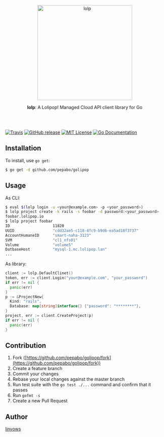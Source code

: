 <p align="center"><img src="https://raw.githubusercontent.com/pepabo/lolp.rb/images/lolipop-logo-by-gmo-pepabo.png" width="300" alt="lolp" /></p><p align="center"><strong>lolp</strong>: A Lolipop! Managed Cloud API client library for Go</p> <br /> <br />

[![Travis](https://img.shields.io/travis/pepabo/golipop.svg?style=flat-square)][travis]
[![GitHub release](http://img.shields.io/github/release/pepabo/golipop.svg?style=flat-square)][release]
[![MIT License](http://img.shields.io/badge/license-MIT-blue.svg?style=flat-square)][license]
[![Go Documentation](http://img.shields.io/badge/go-documentation-blue.svg?style=flat-square)][godocs]

[travis]: https://travis-ci.org/pepabo/golipop
[release]: https://github.com/pepabo/golipop/releases
[license]: https://github.com/pepabo/golipop/blob/master/LICENSE
[godocs]: http://godoc.org/github.com/pepabo/golipop

Installation
------------

To install, use `go get`:

```sh
$ go get -d github.com/pepabo/golipop
```

Usage
-----

As CLI:

```sh
$ eval $(lolp login -u <your@example.com> -p <your_password>)
$ lolp project create -k rails -s foobar -d password:<your_password>
foobar.lolipop.io
$ lolp project foobar
ID                   11820
UUID                 "cdd32ae5-c118-4fc9-b9d6-ea5ad18f3737"
AccountHumaneID      "smart-naha-3123"
SVM                  "cl1_nfs01"
Volume               "volume5"
DatbaseHost          "mysql-1.mc.lolipop.lan"
...
```

As library:

```go
client := lolp.DefaultClinet()
token, err := client.Login("your@example.com", "your_password")
if err != nil {
  panic(err)
}
p := &ProjectNew{
  Kind: "rails",
  Database: map[string]interface{} {"password": "********"},
}
project, err := client.CreateProject(p)
if err != nil {
  panic(err)
}
```

Contribution
------------

1. Fork ([https://github.com/pepabo/golipop/fork](https://github.com/pepabo/golipop/fork))
1. Create a feature branch
1. Commit your changes
1. Rebase your local changes against the master branch
1. Run test suite with the `go test ./...` command and confirm that it passes
1. Run `gofmt -s`
1. Create a new Pull Request

Author
------

[linyows](https://github.com/linyows)
